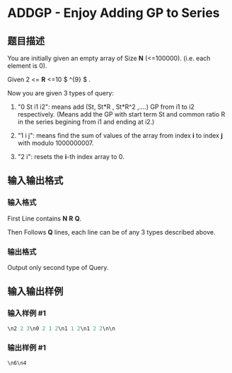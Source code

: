 # ADDGP - Enjoy Adding GP to Series

## 题目描述

 You are initially given an empty array of Size **N** (<=100000). (i.e. each element is 0).

Given 2 <= **R** <=10 $ ^{9} $ .

Now you are given 3 types of query:

1. "0 St i1 i2": means add (St, St\*R , St\*R^2 ,....) GP from i1 to i2 respectively. (Means add the GP with start term St and common ratio R in the series begining from i1 and ending at i2.)

2. "1 i j": means find the sum of values of the array from index **i** to index **j** with modulo 1000000007.

3. "2 i": resets the **i**-th index array to 0.

## 输入输出格式

### 输入格式

First Line contains **N** **R** **Q**.

Then Follows **Q** lines, each line can be of any 3 types described above.

### 输出格式

Output only second type of Query.

## 输入输出样例

### 输入样例 #1

```cpp
\n2 2 3\n0 2 1 2\n1 1 2\n1 2 2\n\n
```


### 输出样例 #1

```cpp
\n6\n4
```



